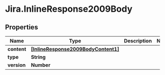 # Jira.InlineResponse2009Body

## Properties

Name | Type | Description | Notes
------------ | ------------- | ------------- | -------------
**content** | [**[InlineResponse2009BodyContent1]**](InlineResponse2009BodyContent1.md) |  | 
**type** | **String** |  | 
**version** | **Number** |  | 


